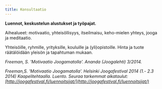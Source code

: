 ```yaml
---
title: Konsultaatio
---
```


**Luennot, keskustelun alustukset ja työpajat.**

Aihealueet: motivaatio, yhteisöllisyys, itseilmaisu, keho-mielen yhteys, jooga ja meditaatio.

Yhteisöille, ryhmille, yrityksille, kouluille ja (yli)opistoille. Hinta ja tuote räätälöidään yleisön ja tapahtuman mukaan.




*Freeman, S. 'Motivaatio Joogamatolla'. Ananda (Joogalehti) 3/2014.*

*Freeman,S. 'Motivaatio Joogamatolla'. Helsinki Joogafestival 2014 (1.- 2.3 2014) Kaapelitehtaalla. Luento. Seuraa tarkemmat aikataulut: [http://joogafestival.fi/luennoitsijat/](http://joogafestival.fi/luennoitsijat/)*
